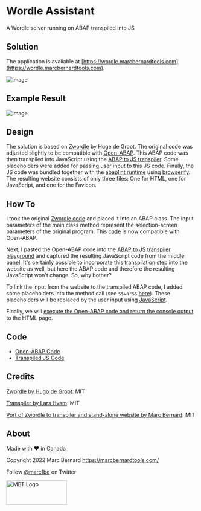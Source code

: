 # Wordle Assistant

A Wordle solver running on ABAP transpiled into JS

## Solution

The application is available at [https://wordle.marcbernardtools.com](https://wordle.marcbernardtools.com).

![image](https://user-images.githubusercontent.com/59966492/194975012-fba4d76c-293e-47c8-bb1a-ba960230f4b7.png)

## Example Result

![image](https://user-images.githubusercontent.com/59966492/194975219-1d377dc6-5286-4148-9cab-66339d365dbb.png)

## Design

The solution is based on [Zwordle](https://github.com/hdegroot/zwordle) by Huge de Groot. The original code was adjusted slightly to be compatible with [Open-ABAP](https://github.com/open-abap/open-abap). This ABAP code was then transpiled into JavaScript using the [ABAP to JS transpiler](https://github.com/abaplint/transpiler). Some placeholders were added for passing user input to this JS code. Finally, the 
JS code was bundled together with the [abaplint runtime](https://github.com/abaplint/abaplint) using [browserify](https://browserify.org/). The resulting website consists of only three files: One for HTML, one for JavaScript, and one for the Favicon.

## How To

I took the original [Zwordle code](https://github.com/hdegroot/zwordle/blob/main/src/zwordle.prog.abap) and placed it into an ABAP class. The input parameters of the main class method represent the selection-screen parameters of the original program. This [code](https://github.com/Marc-Bernard-Tools/Wordle-on-ABAP/blob/main/abap/zwordle.abap) is now compatible with Open-ABAP.

Next, I pasted the Open-ABAP code into the [ABAP to JS transpiler playground](https://transpiler.abaplint.org/) and captured the resulting JavaScript code from the middle panel. It's certainly possible to incorporate this transpilation step into the website as well, but here the ABAP code and therefore the resulting JavaScript won't change. So, why bother?

To link the input from the website to the transpiled ABAP code, I added some placeholders into the method call (see `$$var$$` [here](https://github.com/Marc-Bernard-Tools/Wordle-Assistant/blob/c7559bc6f7acc7b4a56df46ee4898e7fdd6870af/abap/abap.js#L392-L400)). These placeholders will be replaced by the user input using [JavaScript](https://github.com/Marc-Bernard-Tools/Wordle-Assistant/blob/c7559bc6f7acc7b4a56df46ee4898e7fdd6870af/main.js#L15-L30).

Finally, we will [execute the Open-ABAP code and return the console output](https://github.com/Marc-Bernard-Tools/Wordle-Assistant/blob/c7559bc6f7acc7b4a56df46ee4898e7fdd6870af/main.js#L32-L45) to the HTML page.  

## Code

- [Open-ABAP Code](https://github.com/Marc-Bernard-Tools/Wordle-on-ABAP/blob/main/abap/zwordle.abap)
- [Transpiled JS Code](https://github.com/Marc-Bernard-Tools/Wordle-on-ABAP/blob/main/abap/abap.js)

## Credits

[Zwordle by Hugo de Groot](https://github.com/hdegroot/zwordle): MIT

[Transpiler by Lars Hvam](https://github.com/abaplint/transpiler): MIT

[Port of Zwordle to transpiler and stand-alone website by Marc Bernard](https://github.com/mbtools): MIT

## About

Made with :heart: in Canada

Copyright 2022 Marc Bernard <https://marcbernardtools.com/>

Follow [@marcfbe](https://twitter.com/marcfbe) on Twitter

<p><a href="https://marcbernardtools.com/"><img width="160" height="65" src="https://marcbernardtools.com/info/MBT_Logo_640x250_on_Gray.png" alt="MBT Logo"></a></p>

